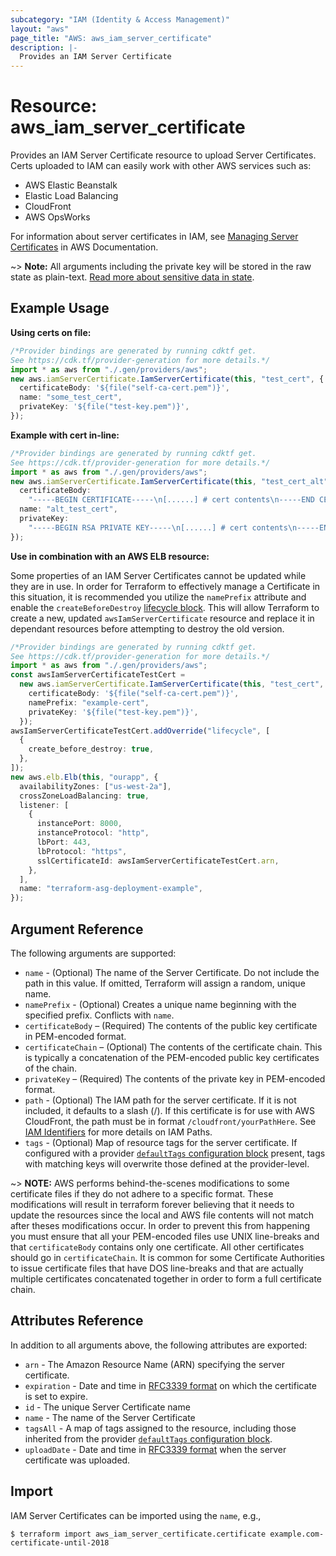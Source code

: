 ```yaml
---
subcategory: "IAM (Identity & Access Management)"
layout: "aws"
page_title: "AWS: aws_iam_server_certificate"
description: |-
  Provides an IAM Server Certificate
---
```


# Resource: aws\_iam\_server\_certificate

Provides an IAM Server Certificate resource to upload Server Certificates.
Certs uploaded to IAM can easily work with other AWS services such as:

* AWS Elastic Beanstalk
* Elastic Load Balancing
* CloudFront
* AWS OpsWorks

For information about server certificates in IAM, see [Managing Server
Certificates][2] in AWS Documentation.

\~> **Note:** All arguments including the private key will be stored in the raw state as plain-text.
[Read more about sensitive data in state](https://www.terraform.io/docs/state/sensitive-data.html).

## Example Usage

**Using certs on file:**

```typescript
/*Provider bindings are generated by running cdktf get.
See https://cdk.tf/provider-generation for more details.*/
import * as aws from "./.gen/providers/aws";
new aws.iamServerCertificate.IamServerCertificate(this, "test_cert", {
  certificateBody: '${file("self-ca-cert.pem")}',
  name: "some_test_cert",
  privateKey: '${file("test-key.pem")}',
});

```

**Example with cert in-line:**

```typescript
/*Provider bindings are generated by running cdktf get.
See https://cdk.tf/provider-generation for more details.*/
import * as aws from "./.gen/providers/aws";
new aws.iamServerCertificate.IamServerCertificate(this, "test_cert_alt", {
  certificateBody:
    "-----BEGIN CERTIFICATE-----\n[......] # cert contents\n-----END CERTIFICATE-----\n",
  name: "alt_test_cert",
  privateKey:
    "-----BEGIN RSA PRIVATE KEY-----\n[......] # cert contents\n-----END RSA PRIVATE KEY-----\n",
});

```

**Use in combination with an AWS ELB resource:**

Some properties of an IAM Server Certificates cannot be updated while they are
in use. In order for Terraform to effectively manage a Certificate in this situation, it is
recommended you utilize the `namePrefix` attribute and enable the
`createBeforeDestroy` [lifecycle block][lifecycle]. This will allow Terraform
to create a new, updated `awsIamServerCertificate` resource and replace it in
dependant resources before attempting to destroy the old version.

```typescript
/*Provider bindings are generated by running cdktf get.
See https://cdk.tf/provider-generation for more details.*/
import * as aws from "./.gen/providers/aws";
const awsIamServerCertificateTestCert =
  new aws.iamServerCertificate.IamServerCertificate(this, "test_cert", {
    certificateBody: '${file("self-ca-cert.pem")}',
    namePrefix: "example-cert",
    privateKey: '${file("test-key.pem")}',
  });
awsIamServerCertificateTestCert.addOverride("lifecycle", [
  {
    create_before_destroy: true,
  },
]);
new aws.elb.Elb(this, "ourapp", {
  availabilityZones: ["us-west-2a"],
  crossZoneLoadBalancing: true,
  listener: [
    {
      instancePort: 8000,
      instanceProtocol: "http",
      lbPort: 443,
      lbProtocol: "https",
      sslCertificateId: awsIamServerCertificateTestCert.arn,
    },
  ],
  name: "terraform-asg-deployment-example",
});

```

## Argument Reference

The following arguments are supported:

* `name` - (Optional) The name of the Server Certificate. Do not include the
  path in this value. If omitted, Terraform will assign a random, unique name.
* `namePrefix` - (Optional) Creates a unique name beginning with the specified
  prefix. Conflicts with `name`.
* `certificateBody` – (Required) The contents of the public key certificate in
  PEM-encoded format.
* `certificateChain` – (Optional) The contents of the certificate chain.
  This is typically a concatenation of the PEM-encoded public key certificates
  of the chain.
* `privateKey` – (Required) The contents of the private key in PEM-encoded format.
* `path` - (Optional) The IAM path for the server certificate.  If it is not
  included, it defaults to a slash (/). If this certificate is for use with
  AWS CloudFront, the path must be in format `/cloudfront/yourPathHere`.
  See [IAM Identifiers][1] for more details on IAM Paths.
* `tags` - (Optional) Map of resource tags for the server certificate. If configured with a provider [`defaultTags` configuration block](https://registry.terraform.io/providers/hashicorp/aws/latest/docs#default_tags-configuration-block) present, tags with matching keys will overwrite those defined at the provider-level.

\~> **NOTE:** AWS performs behind-the-scenes modifications to some certificate files if they do not adhere to a specific format. These modifications will result in terraform forever believing that it needs to update the resources since the local and AWS file contents will not match after theses modifications occur. In order to prevent this from happening you must ensure that all your PEM-encoded files use UNIX line-breaks and that `certificateBody` contains only one certificate. All other certificates should go in `certificateChain`. It is common for some Certificate Authorities to issue certificate files that have DOS line-breaks and that are actually multiple certificates concatenated together in order to form a full certificate chain.

## Attributes Reference

In addition to all arguments above, the following attributes are exported:

* `arn` - The Amazon Resource Name (ARN) specifying the server certificate.
* `expiration` - Date and time in [RFC3339 format](https://tools.ietf.org/html/rfc3339#section-5.8) on which the certificate is set to expire.
* `id` - The unique Server Certificate name
* `name` - The name of the Server Certificate
* `tagsAll` - A map of tags assigned to the resource, including those inherited from the provider [`defaultTags` configuration block](https://registry.terraform.io/providers/hashicorp/aws/latest/docs#default_tags-configuration-block).
* `uploadDate` - Date and time in [RFC3339 format](https://tools.ietf.org/html/rfc3339#section-5.8) when the server certificate was uploaded.

## Import

IAM Server Certificates can be imported using the `name`, e.g.,

```console
$ terraform import aws_iam_server_certificate.certificate example.com-certificate-until-2018
```

[1]: https://docs.aws.amazon.com/IAM/latest/UserGuide/Using_Identifiers.html

[2]: https://docs.aws.amazon.com/IAM/latest/UserGuide/ManagingServerCerts.html

[lifecycle]: /docs/configuration/resources.html
